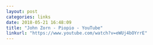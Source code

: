 ```yaml
---
layout: post
categories: links
date: 2018-05-21 16:48:09
title: "John Zorn - Piopio - YouTube"
linkurl: "https://www.youtube.com/watch?v=eWUj4bOYrrE"
---
```

